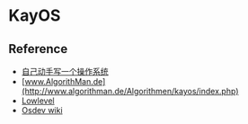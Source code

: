 # KayOS

## Reference

+ [自己动手写一个操作系统](https://www.bilibili.com/video/BV1Ng411x7As?p=11&spm_id_from=pageDriver&vd_source=db90f55041e78193d491ef849c2bd205)
+ [www.AlgorithMan.de](http://www.algorithman.de/Algorithmen/kayos/index.php)
+ [Lowlevel](http://www.lowlevel.eu/)
+ [Osdev wiki](https://wiki.osdev.org/)
